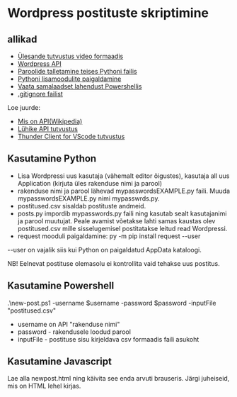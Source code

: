 # Wordpress postituste skriptimine
## allikad
- [Ülesande tutvustus video formaadis](https://tptliveee-my.sharepoint.com/:v:/g/personal/toivo_parnpuu_tptlive_ee/EaVwMv2IkwhBrDITUHuMPdcB1LpqYi-owRVO7HcdS_Vg-Q?e=bUdIrW)
- [Wordpress API](https://developer.wordpress.org/rest-api/reference/)
- [Paroolide talletamine teises Pythoni failis](https://stackoverflow.com/questions/25501403/storing-the-secrets-passwords-in-a-separate-file)
- [Pythoni lisamoodulite paigaldamine](https://packaging.python.org/en/latest/tutorials/installing-packages/)
- [Vaata samalaadset lahendust Powershellis](https://blog.darrenjrobinson.com/using-wordpress-apis-with-powershell/)
- [.gitignore failist](https://www.freecodecamp.org/news/gitignore-what-is-it-and-how-to-add-to-repo/)

Loe juurde:
- [Mis on API(Wikipedia)](https://et.wikipedia.org/wiki/Rakendusliides)
- [Lühike API tutvustus](https://www.freecodecamp.org/news/how-apis-work)
- [Thunder Client for VScode tutvustus](https://www.freecodecamp.org/news/thunder-client-for-vscode/)

## Kasutamine Python
- Lisa Wordpressi uus kasutaja (vähemalt editor õigustes), kasutaja all uus Application (kirjuta üles rakenduse nimi ja parool)
- rakenduse nimi ja parool lähevad mypasswordsEXAMPLE.py faili. Muuda mypasswordsEXAMPLE.py nimi mypasswrds.py. 
- postitused.csv sisaldab postituste andmeid.
- posts.py impordib mypasswords.py faili ning kasutab sealt kasutajanimi ja parool muutujat. Peale avamist võetakse lahti samas kaustas olev postitused.csv mille sisselugemisel postitatakse leitud read Wordpressi. 
- request mooduli paigaldamine: py -m pip install request --user

--user on vajalik siis kui Python on paigaldatud AppData kataloogi.

NB! Eelnevat postituse olemasolu ei kontrollita vaid tehakse uus postitus. 

## Kasutamine Powershell
.\new-post.ps1 -username $username -password $password -inputFile "postitused.csv"

- username on API "rakenduse nimi"
- password - rakendusele loodud parool
- inputFile - postituse sisu kirjeldava csv formaadis faili asukoht

## Kasutamine Javascript
Lae alla newpost.html ning käivita see enda arvuti brauseris. Järgi juheiseid, mis on HTML lehel kirjas. 
